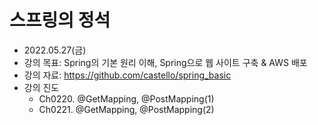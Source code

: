 # 스프링의 정석
- 2022.05.27(금)
- 강의 목표: Spring의 기본 원리 이해, Spring으로 웹 사이트 구축 & AWS 배포
- 강의 자료: https://github.com/castello/spring_basic
- 강의 진도 
	- Ch0220. @GetMapping, @PostMapping(1)
	- Ch0221. @GetMapping, @PostMapping(2)

<br>


##